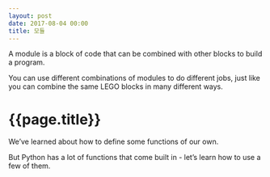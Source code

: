 ```yaml
---
layout: post
date: 2017-08-04 00:00
title: 모듈
---
```


<div id="ppt" markdown="1">
A module is a block of code that can be combined with other blocks to build a program.

You can use different combinations of modules to do different jobs, just like you can combine the same LEGO blocks in many different ways.
</div>

<div id="desc" markdown="1">

# {{page.title}}

We’ve learned about how to define some functions of our own.

But Python has a lot of functions that come built in - let’s learn how to use a few of them.

</div>

